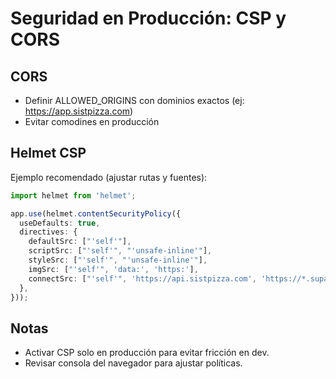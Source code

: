# Seguridad en Producción: CSP y CORS

## CORS
- Definir ALLOWED_ORIGINS con dominios exactos (ej: https://app.sistpizza.com)
- Evitar comodines en producción

## Helmet CSP
Ejemplo recomendado (ajustar rutas y fuentes):

```ts
import helmet from 'helmet';

app.use(helmet.contentSecurityPolicy({
  useDefaults: true,
  directives: {
    defaultSrc: ["'self'"],
    scriptSrc: ["'self'", "'unsafe-inline'"],
    styleSrc: ["'self'", "'unsafe-inline'"],
    imgSrc: ["'self'", 'data:', 'https:'],
    connectSrc: ["'self'", 'https://api.sistpizza.com', 'https://*.supabase.co'],
  },
}));
```

## Notas
- Activar CSP solo en producción para evitar fricción en dev.
- Revisar consola del navegador para ajustar políticas.
